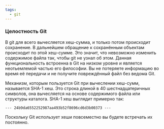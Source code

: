 ```yaml
---
tags:
  - git
---
```



### Целостность Git
В git для всего вычесляется хеш-сумма, и только потом происходит сохранение. В дальнейшем обращение к сохранённым объектам происходит по этой хеш-сумме. Это значит, что невозможно изменить содержимое файла так, чтобы git не узнал об этом. Данная функциональность встроенна в Git на низком уровне и является неотьемлемой частью его философии. Вы не потеряете информацию во время её передачи и не получите повреждённый файл без ведома Git.

Механизм, которым пользуется Git при вычеслении хеш-сумм, называется SHA-1 хеш. Это строка длиной в 40 шестнадцатеричных символов, она вычесляется на основе содержимого файла или структуры каталога. SHA-1 хеш выглядит примерно так:

	--- 24b9da6552252987aa493b52f8696cd6d3b00373 ---

Поскольку Git использует хеши повсеместно вы будете встречать их постоянно.
